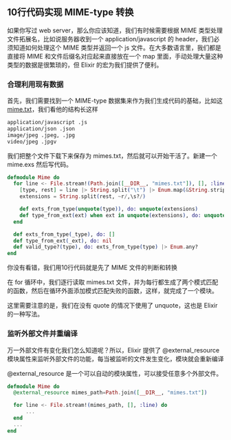 ## 10行代码实现 MIME-type 转换

如果你写过 web server，那么你应该知道，我们有时候需要根据 MIME 类型处理文件拓展名，比如说服务器收到一个 application/javascript 的 header，我们必须知道如何处理这个 MIME 类型并返回一个 js 文件。在大多数语言里，我们都是直接将 MIME 和文件后缀名对应起来直接放在一个 map 里面，手动处理大量这种类型的数据是很繁琐的，但 Elixir 的宏为我们提供了便利。

### 合理利用现有数据

首先，我们需要找到一个 MIME-type 数据集来作为我们生成代码的基础，比如这 [mime.txt](http://www.iana.org/assignments/media-types/media-types.xhtml)，我们看他的结构长这样

```bash
application/javascript .js
application/json .json
image/jpeg .jpeg, .jpg
video/jpeg .jpgv
```

我们把整个文件下载下来保存为 mimes.txt，然后就可以开始干活了。新建一个 mime.exs 然后写代码。

```elixir
defmodule Mime do
  for line <- File.stream!(Path.join([__DIR__, "mimes.txt"]), [], :line) do
    [type, rest] = line |> String.split("\t") |> Enum.map(&String.strip(&1))
    extensions = String.split(rest, ~r/,\s?/)

    def exts_from_type(unquote(type)), do: unquote(extensions)
    def type_from_ext(ext) when ext in unquote(extensions), do: unquote(type)
  end

  def exts_from_type(_type), do: []
  def type_from_ext(_ext), do: nil
  def valid_type?(type), do: exts_from_type(type) |> Enum.any?
end
```

你没有看错，我们用10行代码就是先了 MIME 文件的判断和转换

在 for 循环中，我们逐行读取 mimes.txt 文件，并为每行都生成了两个模式匹配的函数，然后在循环外面添加模式匹配失败的函数，这样，就完成了一个模块。

这里需要注意的是，我们在没有 quote 的情况下使用了 unquote，这也是 Elixir 的一种写法。

### 监听外部文件并重编译

万一外部文件有变化我们怎么知道呢？所以，Elixir 提供了 @external_resource 模块属性来监听外部文件的功能，每当被监听的文件发生变化，模块就会重新编译

@external_resource 是一个可以自动的模块属性，可以接受任意多个外部文件。

```elixir
defmodule Mime do
  @external_resource mimes_path=Path.join([__DIR__, "mimes.txt"])

  for line <- File.stream!(mimes_path, [], :line) do
      ...
  end
  ...
end
```


